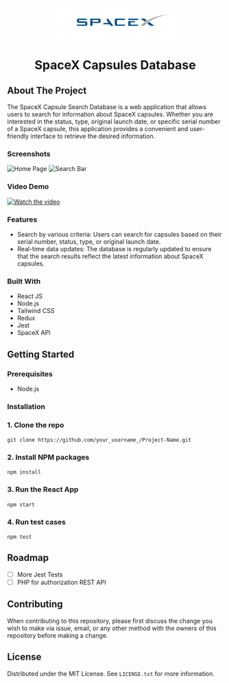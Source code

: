 <br />
<div align="center">
  <img src="./src/images/logo.png" alt="Logo" height="80">

  <h1 align="center">SpaceX Capsules Database</h1>

</div>

<!-- ABOUT THE PROJECT -->

## About The Project

The SpaceX Capsule Search Database is a web application that allows users to search for information about SpaceX capsules. Whether you are interested in the status, type, original launch date, or specific serial number of a SpaceX capsule, this application provides a convenient and user-friendly interface to retrieve the desired information.

### Screenshots

![Home Page](https://i.imgur.com/pNEeTD7.png)
![Search Bar](https://i.imgur.com/QnxKtbQ.png)

### Video Demo

[![Watch the video](https://i.imgur.com/npVIzul.png)](https://youtu.be/WlKhsy5yLrY)

### Features

- Search by various criteria: Users can search for capsules based on their serial number, status, type, or original launch date.
- Real-time data updates: The database is regularly updated to ensure that the search results reflect the latest information about SpaceX capsules.

### Built With

- React JS
- Node.js
- Tailwind CSS
- Redux
- Jest
- SpaceX API

<!-- GETTING STARTED -->

## Getting Started

### Prerequisites

- Node.js

### Installation

### 1. Clone the repo

```
git clone https://github.com/your_username_/Project-Name.git
```

### 2. Install NPM packages

```
npm install
```

### 3. Run the React App

```
npm start
```

### 4. Run test cases

```
npm test
```

<!-- ROADMAP -->

## Roadmap

- [ ] More Jest Tests
- [ ] PHP for authorization REST API

<!-- CONTRIBUTING -->

## Contributing

When contributing to this repository, please first discuss the change you wish to
make via issue, email, or any other method with the owners of this repository
before making a change.

<!-- LICENSE -->

## License

Distributed under the MIT License. See `LICENSE.txt` for more information.
